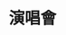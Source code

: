 ---
title: '演唱會'
pictures: '["https://raw.githubusercontent.com/Yhuang4881/cms-content-stage/main/content/resources/images/1647320958600-3264-2448-2.%E6%A8%82%E9%99%9E%E7%A7%91%E6%8A%80XPEC.JPG","https://raw.githubusercontent.com/Yhuang4881/cms-content-stage/main/content/resources/images/1647320964023-4608-3456-4.%E5%8F%B0%E5%8D%97%E5%B8%82%E9%80%B2%E5%AD%B8%E5%9C%8B%E5%B0%8F.JPG","https://raw.githubusercontent.com/Yhuang4881/cms-content-stage/main/content/resources/images/1647320964021-4404-4000-5.%E8%A1%9B%E7%94%9F%E7%A6%8F%E5%88%A9%E9%83%A8%E9%A3%9F%E5%93%81%E8%97%A5%E7%89%A9%E7%AE%A1%E7%90%86%E7%BD%B2.jpeg"]'
---